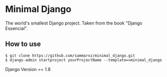 # Minimal Django

The world's smallest Django project. Taken from the book "Django Essencial".

## How to use

```
$ git clone https://github.com/sammarxz/minimal_django.git
$ django-admin startproject yourProjectName --template==minimal_django
```

Django Version == 1.8
